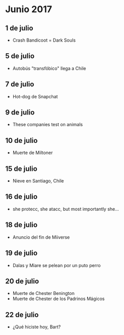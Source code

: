 Junio 2017
===========

## 1 de julio
 - Crash Bandicoot = Dark Souls

## 5 de julio
 - Autobús "transfóbico" llega a Chile
 
## 7 de julio
 - Hot-dog de Snapchat

## 9 de julio
 - These companies test on animals

## 10 de julio
 - Muerte de Miltoner

## 15 de julio
 - Nieve en Santiago, Chile

## 16 de julio
 - she protecc, she atacc, but most importantly she...

## 18 de julio
 - Anuncio del fin de Miiverse
 
## 19 de julio
  - Dalas y Miare se pelean por un puto perro
  
## 20 de julio
 - Muerte de Chester Benington
 - Muerte de Chester de los Padrinos Mágicos

## 22 de julio
 - ¿Qué hiciste hoy, Bart?
